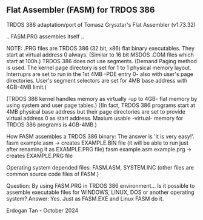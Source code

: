 ## Flat Assembler (FASM) for TRDOS 386

TRDOS 386 adaptation/port of Tomasz Grysztar's Flat Assembler (v1.73.32)

.. FASM.PRG assembles itself ..

NOTE:
.PRG files are TRDOS 386 (32 bit, x86) flat binary executables. They start at virtual address 0 always.
(Similar to 16 bit MSDOS .COM files which start at 100h.) 
TRDOS 386 does not use segments. (Demand Paging method is used. The kernel page directory is set for 1 to 1
physical memory layout. Interruprs are set to run in the 1st 4MB -PDE entry 0- also with user's page directories.
User's segment selectors are set for 4MB base address with 4GB-4MB limit.)

(TRDOS 386 kernel handles memory as virtually -up to 4GB- flat memory by using system and user page tables.)
((In fact, TRDOS 386 programs start at 4MB physical base address but their page directories are set
  to provide virtual address 0 as start address. Maxium usable -virtual- memory for TRDOS 386 programs is 4GB-4MB.) 

How FASM assembles a TRDOS 386 binary: The answer is 'it is very easy!'.
fasm example.asm  -> creates EXAMPLE.BIN file (it will be able to run just after renaming it as EXAMPLE.PRG file) 
fasm example.asm example.prg -> creates EXAMPLE.PRG file

Operating system depended files: FASM.ASM, SYSTEM.INC (other files are common source code files of FASM.)

Question: By using FASM.PRG in TRDOS 386 environment...
          Is it possible to assemble executable files for WINDOWS, LINUX, DOS or another operating system?
Answer: Yes. Just as FASM.EXE and Linux FASM do it.

Erdogan Tan - October 2024
